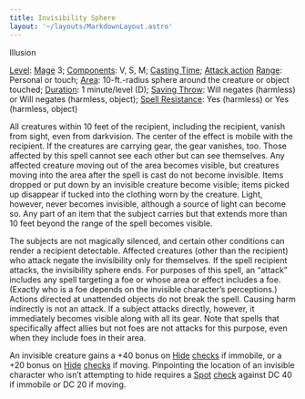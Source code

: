 ```yaml
---
title: Invisibility Sphere
layout: '~/layouts/MarkdownLayout.astro'
---
```

Illusion

[Level](/modern.d20.srd/fx/level):
[Mage](/modern.d20.srd/classes/advanced/mage) 3;
[Components](/modern.d20.srd/fx/components): V, S, M; [Casting Time](/modern.d20.srd/fx/casting.time); [Attack action](/modern.d20.srd/combat/attack.actions)
[Range](/modern.d20.srd/fx/range): Personal or touch;
[Area](/modern.d20.srd/fx/area): 10-ft.-radius sphere around the creature or
object touched; [Duration](/modern.d20.srd/fx/duration): 1 minute/level (D);
[Saving Throw](/modern.d20.srd/basics/saving.throws): Will negates (harmless)
or Will negates (harmless, object); [Spell Resistance](/modern.d20.srd/special.abilities/spell.resistance): Yes
(harmless) or Yes (harmless, object)

All creatures within 10 feet of the recipient, including the recipient, vanish
from sight, even from darkvision. The center of the effect is mobile with the
recipient. If the creatures are carrying gear, the gear vanishes, too. Those
affected by this spell cannot see each other but can see themselves. Any
affected creature moving out of the area becomes visible, but creatures moving
into the area after the spell is cast do not become invisible. Items dropped
or put down by an invisible creature become visible; items picked up disappear
if tucked into the clothing worn by the creature. Light, however, never
becomes invisible, although a source of light can become so. Any part of an
item that the subject carries but that extends more than 10 feet beyond the
range of the spell becomes visible.

The subjects are not magically silenced, and certain other conditions can
render a recipient detectable. Affected creatures (other than the recipient)
who attack negate the invisibility only for themselves. If the spell recipient
attacks, the invisibility sphere ends. For purposes of this spell, an “attack”
includes any spell targeting a foe or whose area or effect includes a foe.
(Exactly who is a foe depends on the invisible character’s perceptions.)
Actions directed at unattended objects do not break the spell. Causing harm
indirectly is not an attack. If a subject attacks directly, however, it
immediately becomes visible along with all its gear. Note that spells that
specifically affect allies but not foes are not attacks for this purpose, even
when they include foes in their area.

An invisible creature gains a +40 bonus on [Hide](/modern.d20.srd/skills/hide)
[checks](/modern.d20.srd/skills/skill.basics) if immobile, or a +20
bonus on [Hide](/modern.d20.srd/skills/hide)
[checks](/modern.d20.srd/skills/skill.basics) if moving. Pinpointing
the location of an invisible character who isn’t attempting to hide requires a
[Spot](/modern.d20.srd/skills/spot)
[check](/modern.d20.srd/skills/spot) against DC 40 if immobile or DC
20 if moving.

